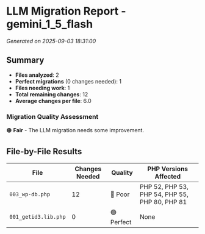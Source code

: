 # LLM Migration Report - gemini_1_5_flash

*Generated on 2025-09-03 18:31:00*

## Summary

- **Files analyzed**: 2
- **Perfect migrations** (0 changes needed): 1
- **Files needing work**: 1
- **Total remaining changes**: 12
- **Average changes per file**: 6.0

### Migration Quality Assessment

🟠 **Fair** - The LLM migration needs some improvement.

## File-by-File Results

| File | Changes Needed | Quality | PHP Versions Affected |
|------|---------------|---------|----------------------|
| `003_wp-db.php` | 12 | 🔴 Poor | PHP 52, PHP 53, PHP 54, PHP 55, PHP 80, PHP 81 |
| `001_getid3.lib.php` | 0 | 🟢 Perfect | None |
